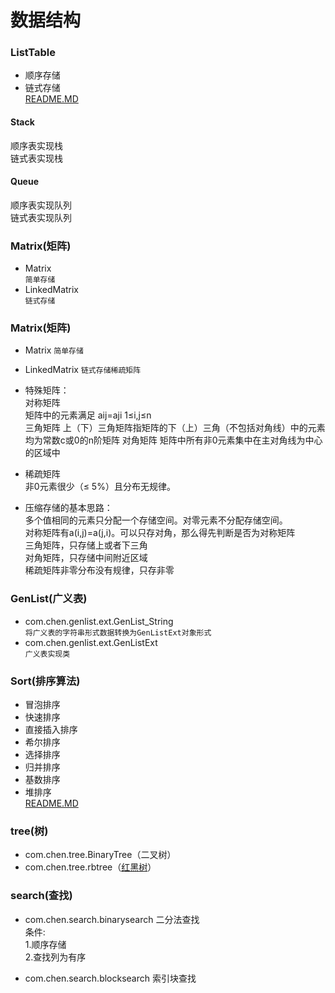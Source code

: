 数据结构  
====

### ListTable  
* 顺序存储  
* 链式存储    
[README.MD](ListTable/README.md "点击跳转")  

#### Stack  
顺序表实现栈  
链式表实现栈  

#### Queue  
顺序表实现队列  
链式表实现队列  

### Matrix(矩阵)  
* Matrix  
`简单存储`  
* LinkedMatrix  
`链式存储`  
 
### Matrix(矩阵)
* Matrix
`简单存储`
* LinkedMatrix
`链式存储稀疏矩阵` 

* 特殊矩阵：   
	对称矩阵  
		矩阵中的元素满足  aij=aji    1≤i,j≤n  
	三角矩阵
		上（下）三角矩阵指矩阵的下（上）三角（不包括对角线）中的元素均为常数c或0的n阶矩阵
	对角矩阵
		矩阵中所有非0元素集中在主对角线为中心的区域中
* 稀疏矩阵  
	非0元素很少（≤ 5%）且分布无规律。
* 压缩存储的基本思路：   
	多个值相同的元素只分配一个存储空间。对零元素不分配存储空间。  
	对称矩阵有a(i,j)=a(j,i)。可以只存对角，那么得先判断是否为对称矩阵  
	三角矩阵，只存储上或者下三角  
	对角矩阵，只存储中间附近区域  
	稀疏矩阵非零分布没有规律，只存非零  

### GenList(广义表)  
* com.chen.genlist.ext.GenList_String  
`将广义表的字符串形式数据转换为GenListExt对象形式`  
* com.chen.genlist.ext.GenListExt  
`广义表实现类`  

### Sort(排序算法)   
* 冒泡排序   
* 快速排序   
* 直接插入排序  
* 希尔排序  
* 选择排序  
* 归并排序  
* 基数排序  
* 堆排序   
[README.MD](Sort/README.md "点击前往md文件")  

### tree(树)
* com.chen.tree.BinaryTree（二叉树）
* com.chen.tree.rbtree（[红黑树](tree/README.md "点击前往")）

### search(查找)
* com.chen.search.binarysearch
二分法查找   
条件:   
1.顺序存储    
2.查找列为有序   

* com.chen.search.blocksearch
索引块查找

